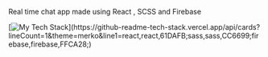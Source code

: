 Real time chat app made using React , SCSS and Firebase

[![My Tech Stack](https://github-readme-tech-stack.vercel.app/api/cards?lineCount=1&theme=merko&line1=react,react,61DAFB;sass,sass,CC6699;firebase,firebase,FFCA28;)](https://github-readme-tech-stack.vercel.app/api/cards?lineCount=1&theme=merko&line1=react,react,61DAFB;sass,sass,CC6699;firebase,firebase,FFCA28;)
